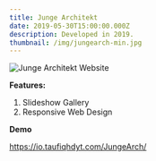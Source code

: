```yaml
---
title: Junge Architekt
date: 2019-05-30T15:00:00.000Z
description: Developed in 2019.
thumbnail: /img/jungearch-min.jpg
---
```

![Junge Architekt Website](/img/jungearch.jpg "Junge Architekt Website")

**Features:**

1. Slideshow Gallery
2. Responsive Web Design

**Demo**

<https://io.taufiqhdyt.com/JungeArch/>